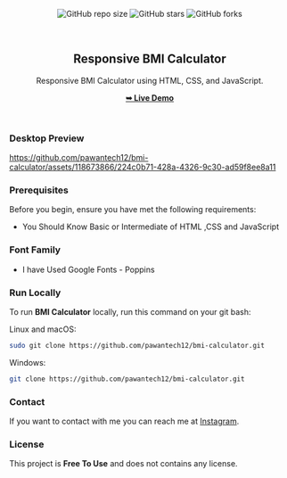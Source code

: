 <div align="center">
  
  ![GitHub repo size](https://img.shields.io/github/repo-size/pawantech12/bmi-calculator)
  ![GitHub stars](https://img.shields.io/github/stars/pawantech12/bmi-calculator?style=social)
  ![GitHub forks](https://img.shields.io/github/forks/pawantech12/bmi-calculator?style=social)

  <br />

  <h2 align="center">Responsive BMI Calculator</h2>

  Responsive BMI Calculator using HTML, CSS, and JavaScript.

  <a href="https://pawantech12.github.io/bmi-calculator/"><strong>➥ Live Demo</strong></a>

</div>

<br />

### Desktop Preview

https://github.com/pawantech12/bmi-calculator/assets/118673866/224c0b71-428a-4326-9c30-ad59f8ee8a11


### Prerequisites

Before you begin, ensure you have met the following requirements:

* You Should Know Basic or Intermediate of HTML ,CSS and JavaScript


### Font Family
 
 * I have Used Google Fonts - Poppins

### Run Locally

To run **BMI Calculator** locally, run this command on your git bash:

Linux and macOS:

```bash
sudo git clone https://github.com/pawantech12/bmi-calculator.git
```

Windows:

```bash
git clone https://github.com/pawantech12/bmi-calculator.git
```

### Contact

If you want to contact with me you can reach me at [Instagram](https://www.instagram.com/codewithpawan/).

### License

This project is **Free To Use** and does not contains any license.
